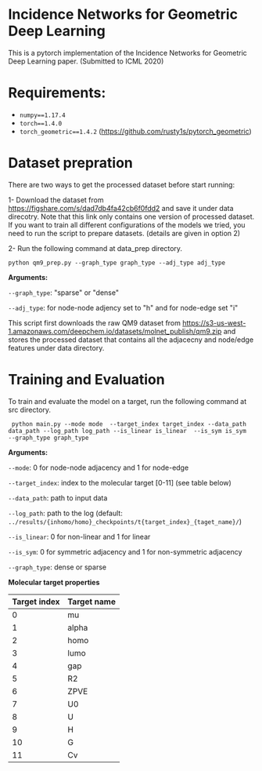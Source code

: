# Incidence Networks for Geometric Deep Learning
This is a pytorch implementation of the Incidence Networks for Geometric Deep Learning paper. (Submitted to ICML 2020)

# Requirements:
 - `numpy==1.17.4`
 - `torch==1.4.0`
 - `torch_geometric==1.4.2` (https://github.com/rusty1s/pytorch_geometric)

# Dataset prepration

There are two ways to get the processed dataset before start running:

1- Download the dataset from https://figshare.com/s/dad7db4fa42cb6f0fdd2 and save it under data direcotry. Note that this link only contains one version of processed dataset. If you want to train all different configurations of the models we tried, you need to run the script to prepare datasets. (details are given in option 2)

2- Run the following command at data_prep directory.

```python qm9_prep.py --graph_type graph_type --adj_type adj_type```

**Arguments:**

```--graph_type```: "sparse" or "dense"

```--adj_type```: for node-node adjency set to "h" and for node-edge set "i"

This script first downloads the raw QM9 dataset from https://s3-us-west-1.amazonaws.com/deepchem.io/datasets/molnet_publish/qm9.zip and stores the processed dataset that contains all the adjacecny and node/edge features under data directory.

# Training and Evaluation

 To train and evaluate the model on a target, run the following command at src directory.
 
 ``` python main.py --mode mode  --target_index target_index --data_path data_path --log_path log_path --is_linear is_linear  --is_sym is_sym  --graph_type graph_type```
 
 **Arguments:**
 
 ```--mode```: 0 for node-node adjacency and 1 for node-edge
 
 ```--target_index```: index to the molecular target [0-11] (see table below)
 
 ```--data_path```: path to input data
 
 ```--log_path```: path to the log (default: `../results/{inhomo/homo}_checkpoints/t{target_index}_{taget_name}/`)
 
 ```--is_linear```: 0 for non-linear and 1 for linear
 
 ```--is_sym```: 0 for symmetric adjacency and 1 for non-symmetric adjacency
 
 ```--graph_type```: dense or sparse


**Molecular target properties** 

Target index | Target name
------------ | -------------
0 | mu
1 | alpha
2 | homo
3 | lumo
4 | gap
5 | R2
6 | ZPVE
7 | U0
8 | U
9 | H
10 | G
11 | Cv
